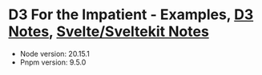 <h1>D3 For the Impatient - Examples, <a href="https://gist.github.com/denqiu/d8298dcf21b11c68461cc126101d7265">D3 Notes</a>, <a href="https://gist.github.com/denqiu/8b30bec19915aa2ebe3a9cd378a2b899">Svelte/Sveltekit Notes</a></h1>
<ul>
    <li>Node version: 20.15.1</li>
    <li>Pnpm version: 9.5.0</li>
</ul>